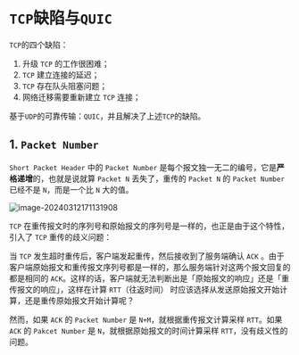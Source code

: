 # `TCP`缺陷与`QUIC`

`TCP`的四个缺陷：

1. 升级 `TCP` 的工作很困难；
2. `TCP` 建立连接的延迟；
3. `TCP` 存在队头阻塞问题；
4. 网络迁移需要重新建立 `TCP` 连接；

基于`UDP`的可靠传输：`QUIC`，并且解决了上述`TCP`的缺陷。

## 1. `Packet Number`

`Short Packet Header` 中的 `Packet Number` 是每个报文独一无二的编号，它是**严格递增**的，也就是说就算 `Packet N` 丢失了，重传的 `Packet N` 的 `Packet Number` 已经不是 `N`，而是一个比 `N` 大的值。

![image-20240312171131908](E:\Note\网络\传输层\TCP缺陷与QUIC.assets\image-20240312171131908.png)

`TCP` 在重传报文时的序列号和原始报文的序列号是一样的，也正是由于这个特性，引入了 `TCP` 重传的歧义问题：

当 `TCP` 发生超时重传后，客户端发起重传，然后接收到了服务端确认 `ACK` 。由于客户端原始报文和重传报文序列号都是一样的，那么服务端针对这两个报文回复的都是相同的 `ACK`。这样的话，客户端就无法判断出是「原始报文的响应」还是「重传报文的响应」，这样在计算 `RTT`（往返时间） 时应该选择从发送原始报文开始计算，还是重传原始报文开始计算呢？

然而，如果 `ACK` 的 `Packet Number` 是 `N+M`，就根据重传报文计算采样 `RTT`。如果 `ACK` 的 `Pakcet Number` 是 `N`，就根据原始报文的时间计算采样 `RTT`，没有歧义性的问题。

